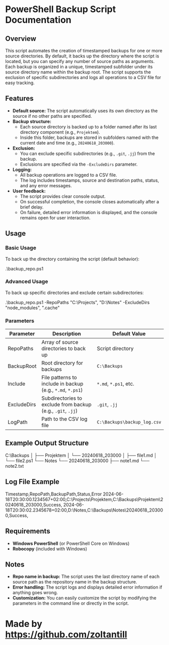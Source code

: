 # PowerShell Backup Script Documentation

## Overview

This script automates the creation of timestamped backups for one or more source directories. By default, it backs up the directory where the script is located, but you can specify any number of source paths as arguments. Each backup is organized in a unique, timestamped subfolder under its source directory name within the backup root. The script supports the exclusion of specific subdirectories and logs all operations to a CSV file for easy tracking.

## Features

- **Default source:** The script automatically uses its own directory as the source if no other paths are specified.
- **Backup structure:**  
  - Each source directory is backed up to a folder named after its last directory component (e.g., `Projektem`).
  - Inside this folder, backups are stored in subfolders named with the current date and time (e.g., `20240618_203000`).
- **Exclusion:**  
  - You can exclude specific subdirectories (e.g., `.git`, `.jj`) from the backup.
  - Exclusions are specified via the `-ExcludeDirs` parameter.
- **Logging:**  
  - All backup operations are logged to a CSV file.
  - The log includes timestamps, source and destination paths, status, and any error messages.
- **User feedback:**  
  - The script provides clear console output.
  - On successful completion, the console closes automatically after a brief delay.
  - On failure, detailed error information is displayed, and the console remains open for user interaction.

## Usage

### Basic Usage

To back up the directory containing the script (default behavior):

.\backup_repo.ps1


### Advanced Usage

To back up specific directories and exclude certain subdirectories:

.\backup_repo.ps1 -RepoPaths "C:\Projects", "D:\Notes" -ExcludeDirs "node_modules", ".cache"


### Parameters

| Parameter      | Description                                                                 | Default Value            |
|----------------|-----------------------------------------------------------------------------|--------------------------|
| RepoPaths      | Array of source directories to back up                                      | Script directory         |
| BackupRoot     | Root directory for backups                                                  | `C:\Backups`             |
| Include        | File patterns to include in backup (e.g., `*.md`, `*.ps1`)                  | `*.md`, `*.ps1`, etc.    |
| ExcludeDirs    | Subdirectories to exclude from backup (e.g., `.git`, `.jj`)                 | `.git`, `.jj`            |
| LogPath        | Path to the CSV log file                                                    | `C:\Backups\backup_log.csv` |

## Example Output Structure

C:\Backups
│
├── Projektem
│ └── 20240618_203000
│ ├── file1.md
│ └── file2.ps1
└── Notes
└── 20240618_203000
├── note1.md
└── note2.txt


## Log File Example

Timestamp,RepoPath,BackupPath,Status,Error
2024-06-18T20:30:00.1234567+02:00,C:\Projects\Projektem,C:\Backups\Projektem\20240618_203000,Success,
2024-06-18T20:30:02.2345678+02:00,D:\Notes,C:\Backups\Notes\20240618_203000,Success,


## Requirements

- **Windows PowerShell** (or PowerShell Core on Windows)
- **Robocopy** (included with Windows)

## Notes

- **Repo name in backup:** The script uses the last directory name of each source path as the repository name in the backup structure.
- **Error handling:** The script logs and displays detailed error information if anything goes wrong.
- **Customization:** You can easily customize the script by modifying the parameters in the command line or directly in the script.

# Made by https://github.com/zoltantill
